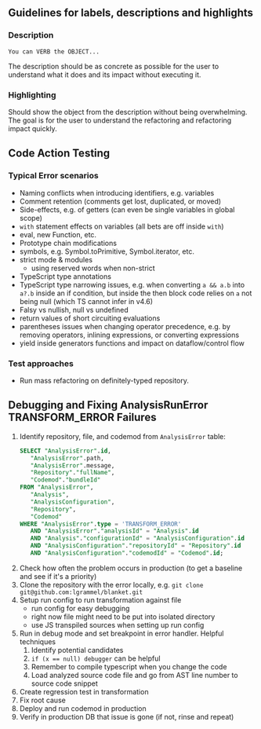 ## Guidelines for labels, descriptions and highlights
### Description
`You can VERB the OBJECT...`

The description should be as concrete as possible for the user to understand
what it does and its impact without executing it.

### Highlighting
Should show the object from the description without being overwhelming. 
The goal is for the user to understand the refactoring and refactoring impact quickly.

## Code Action Testing

### Typical Error scenarios
- Naming conflicts when introducing identifiers, e.g. variables
- Comment retention (comments get lost, duplicated, or moved)
- Side-effects, e.g. of getters (can even be single variables in global scope)
- `with` statement effects on variables (all bets are off inside `with`)
- eval, new Function, etc.
- Prototype chain modifications
- symbols, e.g. Symbol.toPrimitive, Symbol.iterator, etc.
- strict mode & modules
  - using reserved words when non-strict
- TypeScript type annotations
- TypeScript type narrowing issues, e.g. when converting `a && a.b` into `a?.b` inside an if condition, but inside the then block code relies on `a` not being null (which TS cannot infer in v4.6)
- Falsy vs nullish, null vs undefined
- return values of short circuiting evaluations
- parentheses issues when changing operator precedence, e.g. by removing operators, inlining expressions, or converting expressions
- yield inside generators functions and impact on dataflow/control flow

### Test approaches
- Run mass refactoring on definitely-typed repository.

## Debugging and Fixing AnalysisRunError TRANSFORM_ERROR Failures

1. Identify repository, file, and codemod from `AnalysisError` table:
   ```sql
   SELECT "AnalysisError".id,
      "AnalysisError".path,
      "AnalysisError".message,
      "Repository"."fullName",
      "Codemod"."bundleId"
   FROM "AnalysisError",
      "Analysis",
      "AnalysisConfiguration",
      "Repository",
      "Codemod"
   WHERE "AnalysisError".type = 'TRANSFORM_ERROR'
      AND "AnalysisError"."analysisId" = "Analysis".id
      AND "Analysis"."configurationId" = "AnalysisConfiguration".id
      AND "AnalysisConfiguration"."repositoryId" = "Repository".id
      AND "AnalysisConfiguration"."codemodId" = "Codemod".id;
   ```
1. Check how often the problem occurs in production (to get a baseline and see if it's a priority)
1. Clone the repository with the error locally, e.g.
   `git clone git@github.com:lgrammel/blanket.git`
1. Setup run config to run transformation against file
   - run config for easy debugging
   - right now file might need to be put into isolated directory
   - use JS transpiled sources when setting up run config
1. Run in debug mode and set breakpoint in error handler. Helpful techniques
   1. Identify potential candidates
   1. `if (x == null) debugger` can be helpful
   1. Remember to compile typescript when you change the code
   1. Load analyzed source code file and go from AST line number to source code snippet
1. Create regression test in transformation
1. Fix root cause
1. Deploy and run codemod in production
1. Verify in production DB that issue is gone (if not, rinse and repeat)
